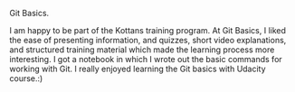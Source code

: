 Git Basics.

I am happy to be part of the Kottans training program. At Git Basics, I liked the ease of presenting information, and quizzes, short video explanations, and structured training material which made the learning process more interesting. I got a notebook in which I wrote out the basic commands for working with Git. I really enjoyed learning the Git basics with Udacity course.:)

